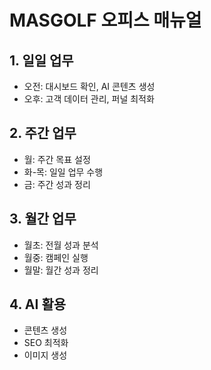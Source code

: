 # MASGOLF 오피스 매뉴얼

## 1. 일일 업무
- 오전: 대시보드 확인, AI 콘텐츠 생성
- 오후: 고객 데이터 관리, 퍼널 최적화

## 2. 주간 업무
- 월: 주간 목표 설정
- 화-목: 일일 업무 수행
- 금: 주간 성과 정리

## 3. 월간 업무
- 월초: 전월 성과 분석
- 월중: 캠페인 실행
- 월말: 월간 성과 정리

## 4. AI 활용
- 콘텐츠 생성
- SEO 최적화
- 이미지 생성
